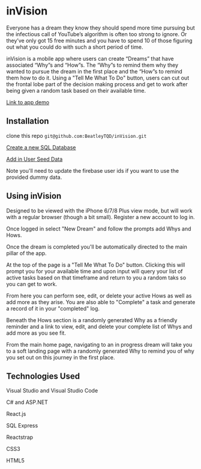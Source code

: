 # inVision

Everyone has a dream they know they should spend more time pursuing but the infectious call of YouTube’s algorithm is often too strong to ignore. Or they’ve only got 15 free minutes and you have to spend 10 of those figuring out what you could do with such a short period of time. 

inVision is a mobile app where users can create “Dreams” that have associated “Why”s and “How”s. The “Why”s to remind them why they wanted to pursue the dream in the first place and the “How”s to remind them how to do it. Using a "Tell Me What To Do" button, users can cut out the frontal lobe part of the decision making process and get to work after being given a random task based on their available time.

[Link to app demo](https://youtu.be/rO6GHFzMdQY)

## Installation

clone this repo ```git@github.com:BeatleyTQD/inVision.git```

[Create a new SQL Database](https://github.com/BeatleyTQD/inVision/blob/main/SQL/01_Db_Create.sql)

[Add in User Seed Data](https://github.com/BeatleyTQD/inVision/blob/main/SQL/02_Seed_Data.sql)

Note you'll need to update the firebase user ids if you want to use the provided dummy data.

## Using inVision
Designed to be viewed with the iPhone 6/7/8 Plus view mode, but will work with a regular browser (though a bit small).
Register a new account to log in.

Once logged in select "New Dream" and follow the prompts add Whys and Hows.

Once the dream is completed you'll be automatically directed to the main pillar of the app. 

At the top of the page is a "Tell Me What To Do" button. Clicking this will prompt you for your available time and upon input will query your list of active tasks based on that timeframe and return to you a random taks so you can get to work.

From here you can perform see, edit, or delete your active Hows as well as add more as they arise. You are also able to "Complete" a task and generate a record of it in your "completed" log. 

Beneath the Hows section is a randomly generated Why as a friendly reminder and a link to view, edit, and delete your complete list of Whys and add more as you see fit.

From the main home page, navigating to an in progress dream will take you to a soft landing page with a randomly generated Why to remind you of why you set out on this journey in the first place.


## Technologies Used
Visual Studio and Visual Studio Code

C# and ASP.NET

React.js

SQL Express

Reactstrap

CSS3

HTML5
